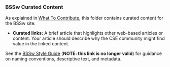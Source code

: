 ### BSSw Curated Content

As explained in [What To Contribute](../WhatToContribute.md), this folder contains curated content for the BSSw site:

- **Curated links:** A brief article that highlights other web-based articles or content.  Your article should describe why the CSE community might find value in the linked content.

See the [BSSw Style Guide](../StyleGuide.md) (**NOTE: this link is no longer valid**) for guidance on naming conventions, descriptive text, and metadata.  
<!---
Publish: no
---!>
